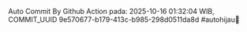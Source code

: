 Auto Commit By Github Action pada: 2025-10-16 01:32:04 WIB, COMMIT_UUID 9e570677-b179-413c-b985-298d0511da8d #autohijau🗿
